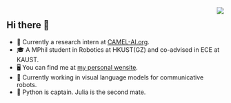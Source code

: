 <img align="right" src='https://github-readme-stats.vercel.app/api?username=yubinwang11&show_icons=true&title_color=fff&icon_color=79ff97&text_color=9f9f9f&bg_color=151515&hide=["contribs"]'>

## Hi there 👋

- 🐫 Currently a research intern at [CAMEL-AI.org](https://www.camel-ai.org/).
- 🎓 A MPhil student in Robotics at HKUST(GZ) and co-advised in ECE at KAUST.
- 🖥️ You can find me at [my personal wensite](https://yubinwang11.github.io/).
- 🤖 Currently working in visual language models for communicative robots.
- 🔨 Python is captain. Julia is the second mate.

<!--START_SECTION:waka-->
<!--END_SECTION:waka-->




